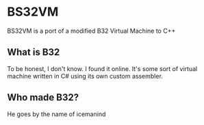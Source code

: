 # BS32VM #
BS32VM is a port of a modified B32 Virtual Machine to C++

## What is B32 ##
To be honest, I don't know. I found it online. It's some sort of virtual machine written in C# using its own custom assembler.

## Who made B32? ##
He goes by the name of icemanind